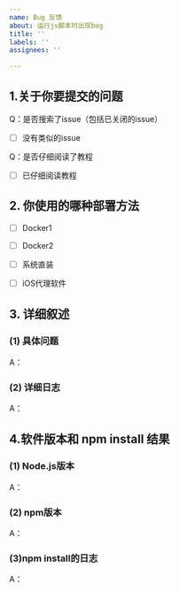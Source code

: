 ```yaml
---
name: Bug 反馈
about: 运行js脚本时出现bug
title: ''
labels: ''
assignees: ''

---
```


 <!-- 请先在 issues 页面搜索你的问题，包括已关闭的issue，很可能已被解决。 -->
 <!-- 请先在 issues 页面搜索你的问题，包括已关闭的issue，很可能已被解决。 -->
 <!-- 请先在 issues 页面搜索你的问题，包括已关闭的issue，很可能已被解决。 -->

<!-- 这是隐藏的信息 -->
<!-- 👆这样括起来的信息将被隐藏，填写时注意不要写在里面。 -->

<!-- 点击编辑器上方的 preview 可预览效果 -->

<!--
⚠️请_完整_填写以下模板描述问题，否则反馈将会被系统关闭。
⚠️请_完整_填写以下模板描述问题，否则反馈将会被系统关闭。
⚠️请_完整_填写以下模板描述问题，否则反馈将会被系统关闭。
⚠️请_完整_填写以下模板描述问题，否则反馈将会被系统关闭。
⚠️请_完整_填写以下模板描述问题，否则反馈将会被系统关闭。
⚠️请_完整_填写以下模板描述问题，否则反馈将会被系统关闭。
⚠️请_完整_填写以下模板描述问题，否则反馈将会被系统关闭。
⚠️请_完整_填写以下模板描述问题，否则反馈将会被系统关闭。
⚠️请_完整_填写以下模板描述问题，否则反馈将会被系统关闭。
⚠️请_完整_填写以下模板描述问题，否则反馈将会被系统关闭。

（重要事情已经说了十遍😅）
-->

## 1.关于你要提交的问题

Q：是否搜索了issue（包括已关闭的issue）
- [ ] 没有类似的issue <!-- 将中括号中的空格替换为 "x" ，即为选中 -->

Q：是否仔细阅读了教程
- [ ] 已仔细阅读教程 <!-- 将中括号中的空格替换为 "x" ，即为选中 -->

## 2. 你使用的哪种部署方法
<!-- 将中括号中的空格替换为 "x" ，即为选中 -->
<!-- 将中括号中的空格替换为 "x" ，即为选中 -->
<!-- 将中括号中的空格替换为 "x" ，即为选中 -->
<!-- 不允许以 Github Action 使用本脚本 -->
<!-- 不允许以 Github Action 使用本脚本 -->
<!-- 不允许以 Github Action 使用本脚本 -->
- [ ] Docker1 
- [ ] Docker2 <!-- 请注意：此方法与js无关的错误要到此方法的链接去提issue -->
- [ ] 系统直装 <!-- 请注意：此方法与js无关的错误要到此方法的链接去提issue -->
- [ ] iOS代理软件


## 3. 详细叙述
### (1) 具体问题
A：

### (2) 详细日志
A：


<!-- 如果是系统直装运行js脚本在日志出存在错误，需要额外提供以下信息 -->
<!-- 如果是系统直装运行js脚本在日志出存在错误，需要额外提供以下信息 -->
<!-- 如果是系统直装运行js脚本在日志出存在错误，需要额外提供以下信息 -->
## 4.软件版本和 npm install 结果
### (1) Node.js版本
<!-- 输入 node -v 或 nodejs -v 可查看 -->
A：

### (2) npm版本
<!-- 输入 npm -v 可查看 -->
A：

### (3)npm install的日志
<!-- 在scripts文件夹下运行npm install 的日志-->
A：

